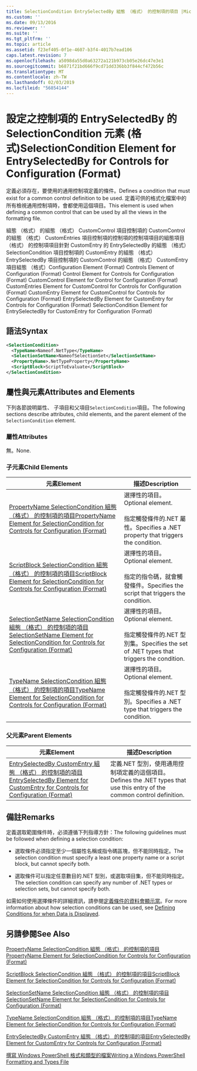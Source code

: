 ```yaml
---
title: SelectionCondition EntrySelectedBy 組態 （格式） 的控制項的項目 |Microsoft Docs
ms.custom: ''
ms.date: 09/13/2016
ms.reviewer: ''
ms.suite: ''
ms.tgt_pltfrm: ''
ms.topic: article
ms.assetid: f23ef405-0f1e-4607-b3f4-4017b7ead106
caps.latest.revision: 7
ms.openlocfilehash: a5098da55d0a63272a121b973cb05e26dc47e3e1
ms.sourcegitcommit: b6871f21bd666f9cd71dd336bb3f844cf472b56c
ms.translationtype: MT
ms.contentlocale: zh-TW
ms.lasthandoff: 02/03/2019
ms.locfileid: "56854144"
---
```

# <a name="selectioncondition-element-for-entryselectedby-for-controls-for-configuration-format"></a><span data-ttu-id="706b9-102">設定之控制項的 EntrySelectedBy 的 SelectionCondition 元素 (格式)</span><span class="sxs-lookup"><span data-stu-id="706b9-102">SelectionCondition Element for EntrySelectedBy for Controls for Configuration (Format)</span></span>

<span data-ttu-id="706b9-103">定義必須存在，要使用的通用控制項定義的條件。</span><span class="sxs-lookup"><span data-stu-id="706b9-103">Defines a condition that must exist for a common control definition to be used.</span></span> <span data-ttu-id="706b9-104">定義可供的格式化檔案中的所有檢視通用控制項時，會都使用這個項目。</span><span class="sxs-lookup"><span data-stu-id="706b9-104">This element is used when defining a common control that can be used by all the views in the formatting file.</span></span>

<span data-ttu-id="706b9-105">組態 （格式） 的組態 （格式） CustomControl 項目控制項的 CustomControl 的組態 （格式） CustomEntries 項目控制項的控制項的控制項項目的組態項目 （格式） 的控制項項目針對 CustomEntry 的 EntrySelectedBy 的組態 （格式） SelectionCondition 項目控制項的 CustomEntry 的組態 （格式） EntrySelectedBy 項目控制項的 CustomControl 的組態 （格式） CustomEntry 項目組態 （格式）</span><span class="sxs-lookup"><span data-stu-id="706b9-105">Configuration Element (Format) Controls Element of Configuration (Format) Control Element for Controls for Configuration (Format) CustomControl Element for Control for Configuration (Format) CustomEntries Element for CustomControl for Controls for Configuration (Format) CustomEntry Element for CustomControl for Controls for Configuration (Format) EntrySelectedBy Element for CustomEntry for Controls for Configuration (Format) SelectionCondition Element for EntrySelectedBy for CustomEntry for Configuration (Format)</span></span>

## <a name="syntax"></a><span data-ttu-id="706b9-106">語法</span><span class="sxs-lookup"><span data-stu-id="706b9-106">Syntax</span></span>

```xml
<SelectionCondition>
  <TypeName>Nameof.NetType</TypeName>
  <SelectionSetName>NameofSelectionSet</SelectionSetName>
  <PropertyName>.NetTypeProperty</PropertyName>
  <ScriptBlock>ScriptToEvaluate</ScriptBlock>
</SelectionCondition>
```

## <a name="attributes-and-elements"></a><span data-ttu-id="706b9-107">屬性與元素</span><span class="sxs-lookup"><span data-stu-id="706b9-107">Attributes and Elements</span></span>

<span data-ttu-id="706b9-108">下列各節說明屬性、 子項目和父項目`SelectionCondition`項目。</span><span class="sxs-lookup"><span data-stu-id="706b9-108">The following sections describe attributes, child elements, and the parent element of the `SelectionCondition` element.</span></span>

### <a name="attributes"></a><span data-ttu-id="706b9-109">屬性</span><span class="sxs-lookup"><span data-stu-id="706b9-109">Attributes</span></span>

<span data-ttu-id="706b9-110">無。</span><span class="sxs-lookup"><span data-stu-id="706b9-110">None.</span></span>

### <a name="child-elements"></a><span data-ttu-id="706b9-111">子元素</span><span class="sxs-lookup"><span data-stu-id="706b9-111">Child Elements</span></span>

|<span data-ttu-id="706b9-112">元素</span><span class="sxs-lookup"><span data-stu-id="706b9-112">Element</span></span>|<span data-ttu-id="706b9-113">描述</span><span class="sxs-lookup"><span data-stu-id="706b9-113">Description</span></span>|
|-------------|-----------------|
|[<span data-ttu-id="706b9-114">PropertyName SelectionCondition 組態 （格式） 的控制項的項目</span><span class="sxs-lookup"><span data-stu-id="706b9-114">PropertyName Element for SelectionCondition for Controls for Configuration (Format)</span></span>](./propertyname-element-for-selectioncondition-for-controls-for-configuration-format.md)|<span data-ttu-id="706b9-115">選擇性的項目。</span><span class="sxs-lookup"><span data-stu-id="706b9-115">Optional element.</span></span><br /><br /> <span data-ttu-id="706b9-116">指定觸發條件的.NET 屬性。</span><span class="sxs-lookup"><span data-stu-id="706b9-116">Specifies a .NET property that triggers the condition.</span></span>|
|[<span data-ttu-id="706b9-117">ScriptBlock SelectionCondition 組態 （格式） 的控制項的項目</span><span class="sxs-lookup"><span data-stu-id="706b9-117">ScriptBlock Element for SelectionCondition for Controls for Configuration (Format)</span></span>](./scriptblock-element-for-selectioncondition-for-controls-for-configuration-format.md)|<span data-ttu-id="706b9-118">選擇性的項目。</span><span class="sxs-lookup"><span data-stu-id="706b9-118">Optional element.</span></span><br /><br /> <span data-ttu-id="706b9-119">指定的指令碼，就會觸發條件。</span><span class="sxs-lookup"><span data-stu-id="706b9-119">Specifies the script that triggers the condition.</span></span>|
|[<span data-ttu-id="706b9-120">SelectionSetName SelectionCondition 組態 （格式） 的控制項的項目</span><span class="sxs-lookup"><span data-stu-id="706b9-120">SelectionSetName Element for SelectionCondition for Controls for Configuration (Format)</span></span>](./selectionsetname-element-for-selectioncondition-for-controls-for-configuration-format.md)|<span data-ttu-id="706b9-121">選擇性的項目。</span><span class="sxs-lookup"><span data-stu-id="706b9-121">Optional element.</span></span><br /><br /> <span data-ttu-id="706b9-122">指定觸發條件的.NET 型別集。</span><span class="sxs-lookup"><span data-stu-id="706b9-122">Specifies the set of .NET types that triggers the condition.</span></span>|
|[<span data-ttu-id="706b9-123">TypeName SelectionCondition 組態 （格式） 的控制項的項目</span><span class="sxs-lookup"><span data-stu-id="706b9-123">TypeName Element for SelectionCondition for Controls for Configuration (Format)</span></span>](./typename-element-for-selectioncondition-for-controls-for-configuration-format.md)|<span data-ttu-id="706b9-124">選擇性的項目。</span><span class="sxs-lookup"><span data-stu-id="706b9-124">Optional element.</span></span><br /><br /> <span data-ttu-id="706b9-125">指定觸發條件的.NET 型別。</span><span class="sxs-lookup"><span data-stu-id="706b9-125">Specifies a .NET type that triggers the condition.</span></span>|

### <a name="parent-elements"></a><span data-ttu-id="706b9-126">父元素</span><span class="sxs-lookup"><span data-stu-id="706b9-126">Parent Elements</span></span>

|<span data-ttu-id="706b9-127">元素</span><span class="sxs-lookup"><span data-stu-id="706b9-127">Element</span></span>|<span data-ttu-id="706b9-128">描述</span><span class="sxs-lookup"><span data-stu-id="706b9-128">Description</span></span>|
|-------------|-----------------|
|[<span data-ttu-id="706b9-129">EntrySelectedBy CustomEntry 組態 （格式） 的控制項的項目</span><span class="sxs-lookup"><span data-stu-id="706b9-129">EntrySelectedBy Element for CustomEntry for Controls for Configuration (Format)</span></span>](./entryselectedby-element-for-customentry-for-controls-for-configuration-format.md)|<span data-ttu-id="706b9-130">定義.NET 型別，使用通用控制項定義的這個項目。</span><span class="sxs-lookup"><span data-stu-id="706b9-130">Defines the .NET types that use this entry of the common control definition.</span></span>|

## <a name="remarks"></a><span data-ttu-id="706b9-131">備註</span><span class="sxs-lookup"><span data-stu-id="706b9-131">Remarks</span></span>

<span data-ttu-id="706b9-132">定義選取範圍條件時，必須遵循下列指導方針：</span><span class="sxs-lookup"><span data-stu-id="706b9-132">The following guidelines must be followed when defining a selection condition:</span></span>

- <span data-ttu-id="706b9-133">選取條件必須指定至少一個屬性名稱或指令碼區塊，但不能同時指定。</span><span class="sxs-lookup"><span data-stu-id="706b9-133">The selection condition must specify a least one property name or a script block, but cannot specify both.</span></span>

- <span data-ttu-id="706b9-134">選取條件可以指定任意數目的.NET 型別，或選取項目集，但不能同時指定。</span><span class="sxs-lookup"><span data-stu-id="706b9-134">The selection condition can specify any number of .NET types or selection sets, but cannot specify both.</span></span>

<span data-ttu-id="706b9-135">如需如何使用選擇條件的詳細資訊，請參閱[定義條件的資料會顯示當](./defining-conditions-for-displaying-data.md)。</span><span class="sxs-lookup"><span data-stu-id="706b9-135">For more information about how selection conditions can be used, see [Defining Conditions for when Data is Displayed](./defining-conditions-for-displaying-data.md).</span></span>

## <a name="see-also"></a><span data-ttu-id="706b9-136">另請參閱</span><span class="sxs-lookup"><span data-stu-id="706b9-136">See Also</span></span>

[<span data-ttu-id="706b9-137">PropertyName SelectionCondition 組態 （格式） 的控制項的項目</span><span class="sxs-lookup"><span data-stu-id="706b9-137">PropertyName Element for SelectionCondition for Controls for Configuration (Format)</span></span>](./propertyname-element-for-selectioncondition-for-controls-for-configuration-format.md)

[<span data-ttu-id="706b9-138">ScriptBlock SelectionCondition 組態 （格式） 的控制項的項目</span><span class="sxs-lookup"><span data-stu-id="706b9-138">ScriptBlock Element for SelectionCondition for Controls for Configuration (Format)</span></span>](./scriptblock-element-for-selectioncondition-for-controls-for-configuration-format.md)

[<span data-ttu-id="706b9-139">SelectionSetName SelectionCondition 組態 （格式） 的控制項的項目</span><span class="sxs-lookup"><span data-stu-id="706b9-139">SelectionSetName Element for SelectionCondition for Controls for Configuration (Format)</span></span>](./selectionsetname-element-for-selectioncondition-for-controls-for-configuration-format.md)

[<span data-ttu-id="706b9-140">TypeName SelectionCondition 組態 （格式） 的控制項的項目</span><span class="sxs-lookup"><span data-stu-id="706b9-140">TypeName Element for SelectionCondition for Controls for Configuration (Format)</span></span>](./typename-element-for-selectioncondition-for-controls-for-configuration-format.md)

[<span data-ttu-id="706b9-141">EntrySelectedBy CustomEntry 組態 （格式） 的控制項的項目</span><span class="sxs-lookup"><span data-stu-id="706b9-141">EntrySelectedBy Element for CustomEntry for Controls for Configuration (Format)</span></span>](./entryselectedby-element-for-customentry-for-controls-for-configuration-format.md)

[<span data-ttu-id="706b9-142">撰寫 Windows PowerShell 格式和類型的檔案</span><span class="sxs-lookup"><span data-stu-id="706b9-142">Writing a Windows PowerShell Formatting and Types File</span></span>](./writing-a-powershell-formatting-file.md)
